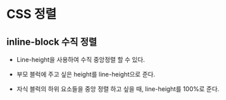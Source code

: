 # CSS 정렬



## inline-block 수직 정렬

- Line-height을 사용하여 수직 중앙정렬 할 수 있다.

- 부모 블럭에 주고 싶은 height를  line-height으로 준다.

- 자식 블럭의 하위 요소들을 중앙 정렬 하고 싶을 때, line-height를 100%로 준다.

  